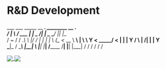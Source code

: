 # R&D Development


  ___ ___    _____  __   ___________.__    ________         __  .__     
 /   |   \  / ___ \|  | _\__    ___/|  |__ \_____  \_______/  |_|  |__  
/    ~    \/ / ._\ \  |/ / |    |   |  |  \  _(__  <_  __ \   __\  |  \ 
\    Y    <  \_____/    <  |    |   |   Y  \/       \  | \/|  | |   Y  \
 \___|_  / \_____\ |__|_ \ |____|   |___|  /______  /__|   |__| |___|  /
       \/               \/               \/       \/                 \/ 
       
       
<a href="https://github.com/cy-research">
  <img align="center" src="https://github-readme-stats.vercel.app/api?username=cy-research&count_private=true&show_icons=true&theme=dark" />
</a>
<a href="https://github.com/cy-research">
  <img align="center" src="https://github-readme-stats.vercel.app/api/top-langs/?username=cy-research&theme=dark&hide=jupyter%20notebook" />
</a>
